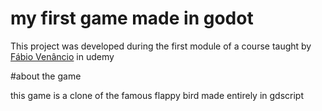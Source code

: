 # my first game made in godot
This project was developed during the first module of a course taught by [Fábio Venâncio](https://www.udemy.com/user/fabio-venancio/) in udemy

#about the game

this game is a clone of the famous flappy bird made entirely in gdscript
